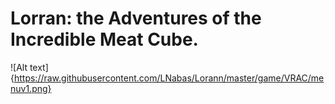 # Lorran: the Adventures of the Incredible Meat Cube.
![Alt text]{https://raw.githubusercontent.com/LNabas/Lorann/master/game/VRAC/menuv1.png}